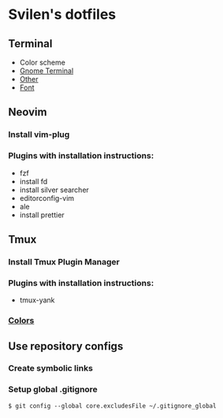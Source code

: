 # Svilen's dotfiles

## Terminal

* Color scheme
 * [Gnome Terminal](https://github.com/Mayccoll/Gogh)
 * [Other](https://github.com/morhetz/gruvbox-contrib)
* [Font](https://github.com/belluzj/fantasque-sans)

## Neovim

### Install vim-plug

### Plugins with installation instructions:

* fzf
 * install fd
 * install silver searcher
* editorconfig-vim
* ale
 * install prettier

## Tmux
    
### Install Tmux Plugin Manager

### Plugins with installation instructions:

* tmux-yank    

### [Colors](http://sunaku.github.io/tmux-24bit-color.html#usage)

## Use repository configs
### Create symbolic links
### Setup global .gitignore 
```$ git config --global core.excludesFile ~/.gitignore_global```
